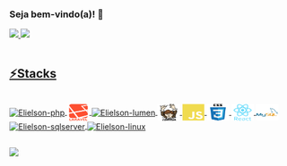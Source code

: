 ### Seja bem-vindo(a)! 👋



<div>
  <a href="https://github.com/elielson-andre">
  <img height="180em" src="https://github-readme-stats.vercel.app/api?username=elielson-andre&show_icons=true&theme=midnight-purple&include_all_commits=true&count_private=true"/>
  <img height="180em" src="https://github-readme-stats.vercel.app/api/top-langs/?username=elielson-andre&layout=compact&langs_count=7&theme=midnight-purple"/>
</div>
  
 <div style="display: inline_block"><br>
   <h2>⚡Stacks </h2><br>
   <img align="center" alt="Elielson-php" height="30" width="30" src="https://pngimg.com/uploads/php/small/php_PNG23.png">
   <img align="center" alt="Elielson-laravel" height="30" width="40" src="https://github.com/devicons/devicon/blob/master/icons/laravel/laravel-plain-wordmark.svg">
   <img align="center" alt="Elielson-lumen" height="30" width="20" src="https://seeklogo.com/images/L/lumen-logo-3B3EF36866-seeklogo.com.png">
   
   <img align="center" alt="Elielson-composer" height="30" width="40" src="https://github.com/devicons/devicon/blob/master/icons/composer/composer-original.svg">
   <img align="center" alt="Elielson-javascript" height="30" width="40" src="https://raw.githubusercontent.com/devicons/devicon/master/icons/javascript/javascript-plain.svg">
  <img align="center" alt="Elielson-css" height="30" width="40" src="https://github.com/devicons/devicon/blob/master/icons/css3/css3-original-wordmark.svg">
  <img align="center" alt="Elielson-react" height="30" width="40" src="https://github.com/devicons/devicon/blob/master/icons/react/react-original-wordmark.svg">
  <img align="center" alt="Elielson-mysql" height="30" width="40" src="https://github.com/devicons/devicon/blob/master/icons/mysql/mysql-original-wordmark.svg">
  <img align="center" alt="Elielson-sqlserver" height="30" width="40" src="https://user-images.githubusercontent.com/4249331/52232852-e2c4f780-28bd-11e9-835d-1e3cf3e43888.png">
  
  <img align="center" alt="Elielson-linux" height="30" width="40" src="https://cdn-icons-png.flaticon.com/512/518/518713.png">

  ##
  
<div> 
  <a href="https://www.linkedin.com/in/elielson-and/" target="_blank"><img src="https://img.shields.io/badge/-LinkedIn-%230077B5?style=for-the-badge&logo=linkedin&logoColor=white" target="_blank"></a> 
 
 
</div>
